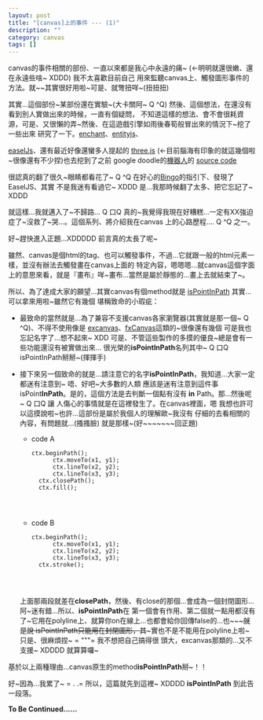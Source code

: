 ```yaml
---
layout: post
title: "[canvas]上的事件 --- (1)"
description: ""
category: canvas
tags: []
---
```


canvas的事件相關的部份、一直以來都是我心中永遠的痛~ (←明明就還很嫩、還在永遠些啥~ XDDD) 我不太喜歡目前自己
用來監聽canvas上、觸發圖形事件的方法。就~~其實很好用啦~可是、就彆扭咩~(扭扭扭)

其實…這個部份~某部份還在實驗~(大卡關阿~ Q ^Q) 然後、這個想法，在還沒有看到別人實做出來的時候，一直有個疑問，
不知道這樣的想法、會不會很耗資源，可是、又很懶的弄~然後、在這遊戲引擎如雨後春筍般冒出來的情況下~挖了一些出來
研究了一下。[enchant](http://enchantjs.com/en/?s=en)、[entityjs](http://entityjs.com/)、
<!-- more -->

[easelJs](http://www.createjs.com/#!/EaselJS)、還有最近好像還蠻多人提起的
[three.js](https://github.com/mrdoob/three.js/) (←目前腦海有印象的就這幾個啦~很像還有不少捏)也去挖到了之前
google doodle的[機器人](http://www.google.com/logos/lem/)的
[source code](https://code.google.com/p/stanislaw-lem-google-doodle/)

很認真的翻了很久~眼睛都看花了~ Q ^Q 在好心的[Bingo](http://blog.blackbing.net/)的指引下、發現了EaselJS、其實
不是我迷有看過它~ XDDD 是…我那時候翻了太多、把它忘記了~ XDDD

就這樣…我就邁入了~不歸路… Q 口Q 真的~我覺得我現在好糟糕…一定有XX強迫症了~沒救了~哭…。這個系列、將介紹我在canvas
上的心路歷程.... Q ^Q 之一。




好~趕快進入正題…XDDDDD 前言真的太長了呢~

雖然、canvas是個html的tag、也可以觸發事件，不過…它就跟一般的html元素一樣，並沒有辦法去觸發畫在canvas上面的
特定內容，嗯嗯嗯…就canvas這個字面上的意思來看，就是『畫布』咩~畫布…當然是屬於靜態的…畫上去就結束了~。

所以、為了達成大家的願望…其實canvas有個method就是
[isPointInPath](http://www.html5.jp/canvas/ref/method/isPointInPath.html) 其實…可以拿來用啦~雖然它有幾個
堪稱致命的小瑕疵：

- 最致命的當然就是…為了兼容不支援canvas各家瀏覽器(其實就是那一個~ Q ^Q)、不得不使用像是
  [excanvas](http://excanvas.sourceforge.net/)、[fxCanvas](http://burzak.com/proj/fxcanvas/)這類的~很像還有幾個
  可是我也忘記名字了…想不起來~ XDD 可是、不管這些製作的多摸的優良~總是會有一些功能還沒有被實做出來…
  很光榮的**isPointInPath**名列其中~ Q 口Q isPointInPath掰掰~(揮揮手)
  
- 接下來另一個致命的就是…請注意它的名字**isPointInPath**，我知道…大家一定都迷有注意到~ 唔、好吧~大多數的人類
  應該是迷有注意到這件事isPoint**InPath**。是的，這個方法是去判斷一個點有沒有 **in** Path。那…然後呢~ Q 口Q 讓
  人傷心的事情就是在這裡發生了。在canvas裡面，嗯 我想也許可以這摸說啦~也許…這部份是屬於我個人的理解歐~我沒有
  仔細的去看相關的內容，有問題就…(搔搔臉) 就是那樣~(好~~~~~~~回正題)
  
	* code A
		<pre><code>ctx.beginPath();
			ctx.moveTo(x1, y1);
			ctx.lineTo(x2, y2);
			ctx.lineTo(x3, y3);
		ctx.closePath();
		ctx.fill();
	</code></pre>
	* code B
		<pre><code>ctx.beginPath();
			ctx.moveTo(x1, y1);
			ctx.lineTo(x2, y2);
			ctx.lineTo(x3, y3);
		ctx.stroke();
	</code></pre>
	
  上面那兩段就差在**closePath**，然後、有close的那個…會成為一個封閉圖形…阿~迷有錯…所以、**isPointInPath**在
  第一個會有作用、第二個就一點用都沒有了~它用在polyline上、就算你on在線上…也都會給你回傳false的…也~~~~~就是說
  isPointInPath只能用在封閉圖形，其~~~實也不是不能用在polyline上啦~只是、很麻煩捏~ = """= 我不想把自己搞得很
  頭大，excanvas那類的…又不支援~ XDDDD 就算算囉~

基於以上兩種理由…canvas原生的method**isPointInPath**掰~！！


好~因為…我累了~ = . .= 所以，這篇就先到這裡~ XDDDD **isPointInPath** 到此告一段落。


**To Be Continued......**